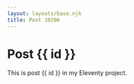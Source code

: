 ```yaml
---
layout: layouts/base.njk
title: Post 10296
---
```


# Post {{ id }}

This is post {{ id }} in my Eleventy project.
